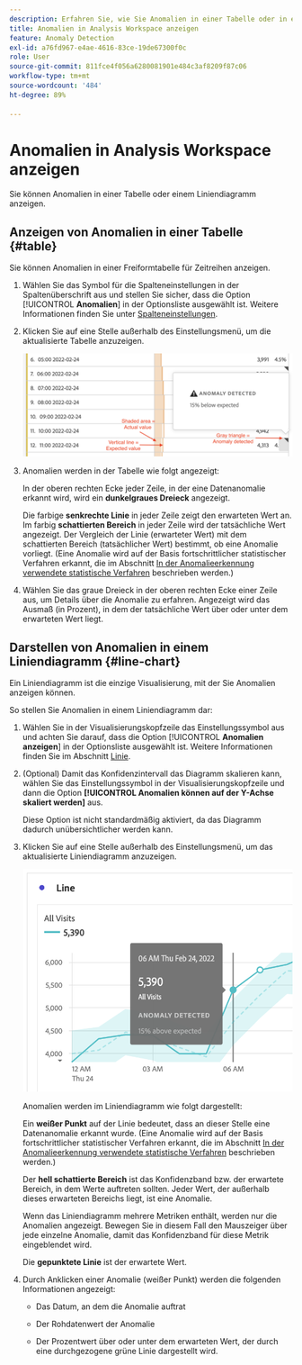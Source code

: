 ```yaml
---
description: Erfahren Sie, wie Sie Anomalien in einer Tabelle oder in einem Liniendiagramm anzeigen können.
title: Anomalien in Analysis Workspace anzeigen
feature: Anomaly Detection
exl-id: a76fd967-e4ae-4616-83ce-19de67300f0c
role: User
source-git-commit: 811fce4f056a6280081901e484c3af8209f87c06
workflow-type: tm+mt
source-wordcount: '484'
ht-degree: 89%

---
```


# Anomalien in Analysis Workspace anzeigen

Sie können Anomalien in einer Tabelle oder einem Liniendiagramm anzeigen.

## Anzeigen von Anomalien in einer Tabelle {#table}

Sie können Anomalien in einer Freiformtabelle für Zeitreihen anzeigen.

1. Wählen Sie das Symbol für die Spalteneinstellungen in der Spaltenüberschrift aus und stellen Sie sicher, dass die Option [!UICONTROL **Anomalien**] in der Optionsliste ausgewählt ist. Weitere Informationen finden Sie unter [Spalteneinstellungen](/help/analysis-workspace/visualizations/freeform-table/column-row-settings/column-settings.md).

1. Klicken Sie auf eine Stelle außerhalb des Einstellungsmenü, um die aktualisierte Tabelle anzuzeigen.

   ![Eine Anomalieerkennungsmeldung, die angibt, dass sie 15 % unter den erwarteten Werten liegt.](assets/anomaly_detected.png)

1. Anomalien werden in der Tabelle wie folgt angezeigt:

   In der oberen rechten Ecke jeder Zeile, in der eine Datenanomalie erkannt wird, wird ein **dunkelgraues Dreieck** angezeigt.

   Die farbige **senkrechte Linie** in jeder Zeile zeigt den erwarteten Wert an. Im farbig **schattierten Bereich** in jeder Zeile wird der tatsächliche Wert angezeigt. Der Vergleich der Linie (erwarteter Wert) mit dem schattierten Bereich (tatsächlicher Wert) bestimmt, ob eine Anomalie vorliegt. (Eine Anomalie wird auf der Basis fortschrittlicher statistischer Verfahren erkannt, die im Abschnitt [In der Anomalieerkennung verwendete statistische Verfahren](/help/analysis-workspace/c-anomaly-detection/statistics-anomaly-detection.md) beschrieben werden.)

1. Wählen Sie das graue Dreieck in der oberen rechten Ecke einer Zeile aus, um Details über die Anomalie zu erfahren. Angezeigt wird das Ausmaß (in Prozent), in dem der tatsächliche Wert über oder unter dem erwarteten Wert liegt.

## Darstellen von Anomalien in einem Liniendiagramm {#line-chart}

Ein Liniendiagramm ist die einzige Visualisierung, mit der Sie Anomalien anzeigen können.

So stellen Sie Anomalien in einem Liniendiagramm dar:

1. Wählen Sie in der Visualisierungskopfzeile das Einstellungssymbol aus und achten Sie darauf, dass die Option [!UICONTROL **Anomalien anzeigen**] in der Optionsliste ausgewählt ist. Weitere Informationen finden Sie im Abschnitt [Linie](/help/analysis-workspace/visualizations/line.md).

1. (Optional) Damit das Konfidenzintervall das Diagramm skalieren kann, wählen Sie das Einstellungssymbol in der Visualisierungskopfzeile und dann die Option **[!UICONTROL Anomalien können auf der Y-Achse skaliert werden]** aus.

   Diese Option ist nicht standardmäßig aktiviert, da das Diagramm dadurch unübersichtlicher werden kann.

1. Klicken Sie auf eine Stelle außerhalb des Einstellungsmenü, um das aktualisierte Liniendiagramm anzuzeigen.

   ![Ein Liniendiagramm mit einer anormal erkannten Meldung, die angibt, dass 15 % über dem erwarteten Wert liegen.](assets/anomaly_linechart.png)

   Anomalien werden im Liniendiagramm wie folgt dargestellt:

   Ein **weißer Punkt** auf der Linie bedeutet, dass an dieser Stelle eine Datenanomalie erkannt wurde. (Eine Anomalie wird auf der Basis fortschrittlicher statistischer Verfahren erkannt, die im Abschnitt [In der Anomalieerkennung verwendete statistische Verfahren](/help/analysis-workspace/c-anomaly-detection/statistics-anomaly-detection.md) beschrieben werden.)

   Der **hell schattierte Bereich** ist das Konfidenzband bzw. der erwartete Bereich, in dem Werte auftreten sollten. Jeder Wert, der außerhalb dieses erwarteten Bereichs liegt, ist eine Anomalie.

   Wenn das Liniendiagramm mehrere Metriken enthält, werden nur die Anomalien angezeigt. Bewegen Sie in diesem Fall den Mauszeiger über jede einzelne Anomalie, damit das Konfidenzband für diese Metrik eingeblendet wird.

   Die **gepunktete Linie** ist der erwartete Wert.

1. Durch Anklicken einer Anomalie (weißer Punkt) werden die folgenden Informationen angezeigt:

   * Das Datum, an dem die Anomalie auftrat

   * Der Rohdatenwert der Anomalie

   * Der Prozentwert über oder unter dem erwarteten Wert, der durch eine durchgezogene grüne Linie dargestellt wird.

